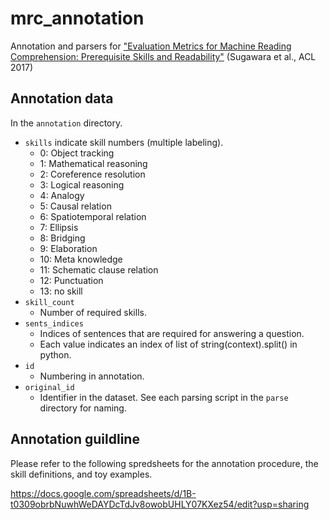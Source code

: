 # mrc_annotation
Annotation and parsers for ["Evaluation Metrics for Machine Reading Comprehension: Prerequisite Skills and Readability"](https://aclanthology.info/papers/P17-1075/p17-1075) (Sugawara et al., ACL 2017)

## Annotation data

In the `annotation` directory.

* `skills` indicate skill numbers (multiple labeling).
  - 0: Object tracking
  - 1: Mathematical reasoning
  - 2: Coreference resolution
  - 3: Logical reasoning
  - 4: Analogy
  - 5: Causal relation
  - 6: Spatiotemporal relation
  - 7: Ellipsis
  - 8: Bridging
  - 9: Elaboration
  - 10: Meta knowledge
  - 11: Schematic clause relation
  - 12: Punctuation
  - 13: no skill
* `skill_count`
  - Number of required skills.
* `sents_indices`
  - Indices of sentences that are required for answering a question.
  - Each value indicates an index of list of string(context).split() in python.
* `id`
  - Numbering in annotation.
* `original_id`
  - Identifier in the dataset. See each parsing script in the `parse` directory for naming.

## Annotation guildline

Please refer to the following spredsheets for the annotation procedure, the skill definitions, and toy examples.

https://docs.google.com/spreadsheets/d/1B-t0309obrbNuwhWeDAYDcTdJv8owobUHLY07KXez54/edit?usp=sharing
